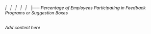 ###### |   |   |   |   |   ├── Percentage of Employees Participating in Feedback Programs or Suggestion Boxes

*Add content here*
